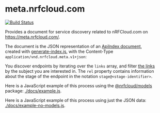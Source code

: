 # meta.nrfcloud.com

[![Build Status](https://travis-ci.org/nRFCloud/meta.svg?branch=master)](https://travis-ci.org/nRFCloud/meta)

Provides a document for service discovery related to nRFCloud.com on https://meta.nrfcloud.com/.

The document is the JSON representation of an [ApiIndex document](https://github.com/nRFCloud/models#apiindex), created with [generate-index.js](./scripts/generate-index.js), with the Content-Type 
`application/vnd.nrfcloud.meta.v1+json`: 

You discover endpoints by iterating over the `links` array, and filter
[the links](https://github.com/nRFCloud/models#link) by the subject you
are interested in. The `rel` property contains information about the 
stage of the endpoint in the notation `stage@<stage-identifier>`.

Here is a JavaScript example of this process using the 
[@nrfcloud/models](https://github.com/nRFCloud/models) package: 
[./docs/example.js](./docs/example.js).

Here is a JavaScript example of this process using just the JSON data: 
[./docs/example-no-models.js](./docs/example-no-models.js).
